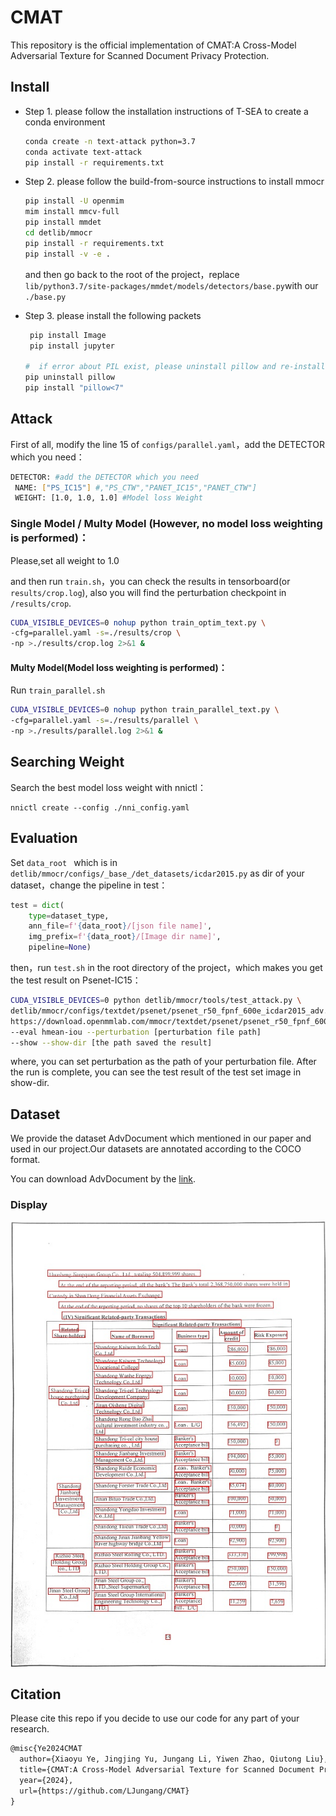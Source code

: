# CMAT

This repository is the official implementation of CMAT:A Cross-Model Adversarial Texture for Scanned Document Privacy Protection.

## Install

- Step 1. please follow the installation instructions of T-SEA to create a conda environment

  ```bash
  conda create -n text-attack python=3.7
  conda activate text-attack
  pip install -r requirements.txt
  ```
- Step 2. please follow the build-from-source instructions to install mmocr

  ```bash
  pip install -U openmim
  mim install mmcv-full
  pip install mmdet
  cd detlib/mmocr
  pip install -r requirements.txt
  pip install -v -e .
  ```

  and then go back to the root of the project，replace `lib/python3.7/site-packages/mmdet/models/detectors/base.py`with our `./base.py`
- Step 3. please install the following packets

  ```python
   pip install Image
   pip install jupyter
  
  #  if error about PIL exist, please uninstall pillow and re-install it with lower version
  pip uninstall pillow
  pip install "pillow<7"
  ```

## Attack

First of all, modify the line 15 of `configs/parallel.yaml`，add the DETECTOR which you need：

```bash
DETECTOR: #add the DETECTOR which you need
 NAME: ["PS_IC15"] #,"PS_CTW","PANET_IC15","PANET_CTW"]
 WEIGHT: [1.0, 1.0, 1.0] #Model loss Weight
```

### Single Model / Multy Model (However, no model loss weighting is performed)：

Please,set all weight to 1.0

and then run `train.sh`，you can check the results in tensorboard(or `results/crop.log`), also you will find the perturbation checkpoint in `/results/crop`.

```bash
CUDA_VISIBLE_DEVICES=0 nohup python train_optim_text.py \
-cfg=parallel.yaml -s=./results/crop \
-np >./results/crop.log 2>&1 &
```

#### Multy Model(Model loss weighting is performed)：

Run `train_parallel.sh`

```bash
CUDA_VISIBLE_DEVICES=0 nohup python train_parallel_text.py \
-cfg=parallel.yaml -s=./results/parallel \
-np >./results/parallel.log 2>&1 &
```

## Searching Weight

Search the best model loss weight with nnictl：

```
nnictl create --config ./nni_config.yaml 
```

## Evaluation

Set `data_root ` which is in `detlib/mmocr/configs/_base_/det_datasets/icdar2015.py` as dir of your dataset，change the pipeline in test：

```python
test = dict(
    type=dataset_type,
    ann_file=f'{data_root}/[json file name]',
    img_prefix=f'{data_root}/[Image dir name]',
    pipeline=None)
```

then，run `test.sh` in the root directory of the project，which makes you get the test result on Psenet-IC15：

```bash
CUDA_VISIBLE_DEVICES=0 python detlib/mmocr/tools/test_attack.py \
detlib/mmocr/configs/textdet/psenet/psenet_r50_fpnf_600e_icdar2015_adv.py \
https://download.openmmlab.com/mmocr/textdet/psenet/psenet_r50_fpnf_600e_icdar2015_pretrain-eefd8fe6.pth \
--eval hmean-iou --perturbation [perturbation file path]
--show --show-dir [the path saved the result]
```

where, you can set perturbation as the path of your perturbation file. After the run is complete, you can see the test result of the test set image in show-dir.

## Dataset

We provide the dataset AdvDocument which mentioned in our paper and used in our project.Our datasets are annotated according to the COCO format.

You can download AdvDocument by the [link](https://drive.google.com/file/d/1r4scB0HvLdz1NLinWI0KClqyyF8UrWnN/view?usp=drive_link "Google Drive").

### Display

![AdvDocument-Word-Display](image/README/1710387307709.png "AdvDocument-Word-Display")

## Citation

Please cite this repo if you decide to use our code for any part of your research.
```latex
@misc{Ye2024CMAT
  author={Xiaoyu Ye, Jingjing Yu, Jungang Li, Yiwen Zhao, Qiutong Liu},
  title={CMAT:A Cross-Model Adversarial Texture for Scanned Document Privacy Protection},
  year={2024},
  url={https://github.com/LJungang/CMAT}
}
```
